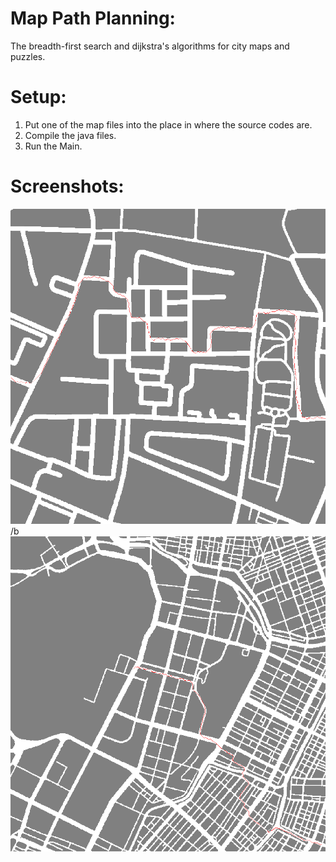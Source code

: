 # Map Path Planning:
The breadth-first search and dijkstra's algorithms for city maps and puzzles.

# Setup:
1) Put one of the map files into the place in where the source codes are.
2) Compile the java files.
3) Run the Main.

# Screenshots:

![alt text](https://github.com/emreOytun/MapPathPlanning/blob/master/Outputs/pisa_dijkstra.png.png) /b
![alt text](https://github.com/emreOytun/MapPathPlanning/blob/master/Outputs/tokyo_dijkstra.png.png)
